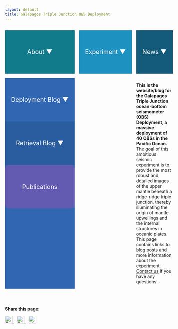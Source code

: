 ```yaml
---
layout: default
title: Galapagos Triple Junction OBS Deployment
---
```


<style>
  header {
    background-color: #0077be !important;
    background-image: linear-gradient(120deg, #003973, #0077be, #00c6ff) !important;
    background-size: cover;
    background-position: center;
    background-repeat: no-repeat;
    height: 250px;
    color: white;
    display: flex;
    flex-direction: column;
    justify-content: center;
    padding: 2em;
    text-shadow: 1px 1px 5px #000;
  }
</style>



<style>
/* Grid layout: 3 columns, 2 rows */
.link-grid {
  display: grid;
  grid-template-columns: repeat(3, 1fr);
  gap: 1em;
  margin-top: 2em;
}

/* Shared button styles */
.link-button,
.dropdown-button {
  font-size: 1.4em;
  color: white;
  padding: 1em;
  border-radius: 12px;
  text-align: center;
  text-decoration: none;
  display: flex;
  justify-content: center;
  align-items: center;
  height: 100px;
  white-space: nowrap;
  overflow: hidden;
  text-overflow: ellipsis;
  cursor: pointer;
}

/* Static links */
.link-button {
  display: flex;
}

/* Individual color overrides */
.About        { background-color: #117a8b; }
.experiment   { background-color: #1d91c0; }
.news         { background-color: #145a7a; }
.retrieval    { background-color: #2a5d9f; }
.deployment   { background-color: #3167b2; }
.publications { background-color: #635bb1; }

/* Dropdown wrapper */
.dropdown {
  position: relative;
  width: 100%;
}

/* Dropdown content styling */
.dropdown-content {
  display: none;
  position: absolute;
  top: 100%;
  left: 0;
  right: 0;
  background-color: white;
  border: 1px solid #ccc;
  border-radius: 8px;
  z-index: 1;
  padding: 0.5em 0;
}

.dropdown-content a {
  display: block;
  padding: 0.5em 1em;
  text-decoration: none;
  color: #155799;
}

.dropdown-content a:hover {
  background-color: #f0f0f0;
}

.dropdown:hover .dropdown-content {
  display: block;
}
</style>


<div class="link-grid">


<div class="dropdown About">
  <div class="dropdown-button">About ▼</div>
  <div class="dropdown-content">
    <a href="/About/Rationale">Scientific Rationale</a>
    <a href="/About/Contact">Contact Us</a>
  </div>
</div>

<div class="dropdown experiment">
  <div class="dropdown-button">Experiment ▼</div>
  <div class="dropdown-content">
    <a href="/experiment/team">Team</a>
    <a href="/experiment/study-region">Study Region</a>
  </div>
</div>

  <div class="dropdown news">
    <div class="dropdown-button">News ▼</div>
    <div class="dropdown-content">
      <a href="/news/DeparturefromSanDiego">Departure from San Diego</a>
      <a href="/news/DeploymentCruiseComplete">All Instruments Deployed!</a>
      <a href="/news/RecoveryBeginning">Recovery Cruise Beginning!</a>
    </div>
  </div>

  <div class="dropdown deployment">
    <div class="dropdown-button">Deployment Blog ▼</div>
    <div class="dropdown-content">
      <a href="/deployment/day1">Day 1</a>
      <a href="/deployment/day2">Day 2</a>
      <a href="/deployment/day3">Day 3</a>
      <a href="/deployment/day4">Day 4</a>
      <a href="/deployment/day5">Day 5</a>
      <a href="/deployment/day6">Day 6</a>
     
    </div>
  </div>

  <div class="dropdown retrieval">
    <div class="dropdown-button">Retrieval Blog ▼</div>
    <div class="dropdown-content">
      <!--
      <a href="/retrieval/day1">Day 1</a>
      <a href="/retrieval/day2">Day 2</a>
      <a href="/retrieval/day3">Day 3</a>
      -->
    </div>
  </div>

  <a href="/publications" class="link-button publications">
    Publications
  </a>

</div>

<br>

<b>This is the website/blog for the Galapagos Triple Junction ocean-bottom seismometer (OBS) Deployment, a massive deployment of 40 OBSs in the Pacific Ocean. </b> The goal of this ambitious seismic experiment is to provide the most robust and detailed images of the upper mantle beneath a ridge-ridge triple junction, thereby illuminating the origin of mantle upwellings and the internal structures in oceanic plates. This page contains links to blog posts and more information about the experiment. [Contact us](https://galapagostriplejunctionobs.github.io/About/Contact) if you have any questions!

<div style="margin-top: 2em;">
  <p><strong>Share this page:</strong></p>
  <a href="https://twitter.com/intent/tweet?url={{ page.url | absolute_url }}&text={{ page.title | uri_escape }}" target="_blank" style="margin-right: 10px;">
    <img src="https://cdn.jsdelivr.net/npm/simple-icons@v5/icons/twitter.svg" alt="Twitter" width="24" height="24">
  </a>
  <a href="https://www.facebook.com/sharer/sharer.php?u={{ page.url | absolute_url }}" target="_blank" style="margin-right: 10px;">
    <img src="https://cdn.jsdelivr.net/npm/simple-icons@v5/icons/facebook.svg" alt="Facebook" width="24" height="24">
  </a>
  <a href="https://www.linkedin.com/shareArticle?mini=true&url={{ page.url | absolute_url }}&title={{ page.title | uri_escape }}" target="_blank">
    <img src="https://cdn.jsdelivr.net/npm/simple-icons@v5/icons/linkedin.svg" alt="LinkedIn" width="24" height="24">
  </a>
</div>
